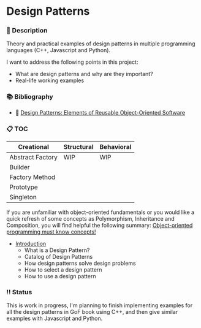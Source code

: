 # Design Patterns

### :pushpin: Description

Theory and practical examples of design patterns in multiple programming languages (C++, Javascript and Python).

I want to address the following points in this project:
* What are design patterns and why are they important?
* Real-life working examples

### :books: Bibliography

* :closed_book: [Design Patterns: Elements of Reusable Object-Oriented Software](https://www.amazon.com/Design-Patterns-Elements-Reusable-Object-Oriented/dp/0201633612)

### :clipboard: TOC

| Creational       	| Structural 	| Behavioral 	|
|------------------	|------------	|------------	|
| Abstract Factory 	| WIP        	| WIP        	|
| Builder          	|            	|            	|
| Factory Method   	|            	|            	|
| Prototype        	|            	|            	|
| Singleton        	|            	|            	|

If you are unfamiliar with object-oriented fundamentals or
you would like a quick refresh of some concepts as Polymorphism, Inheritance
and Composition, you will find helpful the following summary:
[Object-oriented programming must know concepts!](./opp-fundamentals.md)

* [Introduction](./introduction.md)
    * What is a Design Pattern?
    * Catalog of Design Patterns
    * How design patterns solve design problems
    * How to select a design pattern
    * How to use a design pattern

### :bangbang: Status

This is work in progress, I'm planning to finish implementing
examples for all the design patterns in GoF book using C++, and then
give similar examples with Javascript and Python. 
